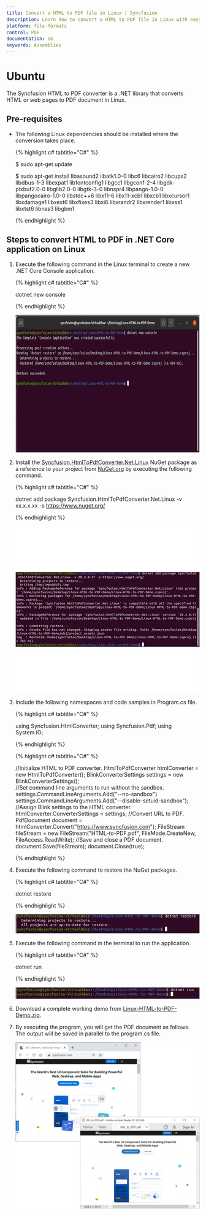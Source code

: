 ```yaml
---
title: Convert a HTML to PDF file in Linux | Syncfusion
description: Learn how to convert a HTML to PDF file in Linux with easy steps using Syncfusion .NET HTML converter library.
platform: file-formats
control: PDF
documentation: UG
keywords: Assemblies
---
```


# Ubuntu

The Syncfusion HTML to PDF converter is a .NET library that converts HTML or web pages to PDF document in Linux.
## Pre-requisites

 * The following Linux dependencies should be installed where the conversion takes place. 

   {% highlight c# tabtitle="C#" %}

   $ sudo apt-get update

   $ sudo apt-get install libasound2 libatk1.0-0 libc6 libcairo2 libcups2 libdbus-1-3 libexpat1 libfontconfig1 libgcc1 libgconf-2-4 libgdk-pixbuf2.0-0 libglib2.0-0 libgtk-3-0 libnspr4 libpango-1.0-0 libpangocairo-1.0-0 libstdc++6 libx11-6 libx11-xcb1 libxcb1 libxcursor1 libxdamage1 libxext6 libxfixes3 libxi6 libxrandr2 libxrender1 libxss1 libxtst6 libnss3 libgbm1

   {% endhighlight %}


## Steps to convert HTML to PDF in .NET Core application on Linux

1. Execute the following command in the Linux terminal to create a new .NET Core Console application.

   {% highlight c# tabtitle="C#" %}

   dotnet new console

   {% endhighlight %}

   ![Convert HTMLToPDF Linux Step1](htmlconversion_images/LinuxStep1.png)

2. Install the [Syncfusion.HtmlToPdfConverter.Net.Linux](https://www.nuget.org/packages/Syncfusion.HtmlToPdfConverter.Net.Linux/) NuGet package as a reference to your project from [NuGet.org](https://www.nuget.org/) by executing the following command.

   {% highlight c# tabtitle="C#" %}

   dotnet add package Syncfusion.HtmlToPdfConverter.Net.Linux -v xx.x.x.xx -s https://www.nuget.org/

   {% endhighlight %}

   ![Convert HTMLToPDF Linux Step2](htmlconversion_images/LinuxStep2.png)

3. Include the following namespaces and code samples in Program.cs file.

   {% highlight c# tabtitle="C#" %}

   using Syncfusion.HtmlConverter;
   using Syncfusion.Pdf;
   using System.IO;

   {% endhighlight %}

   {% highlight c# tabtitle="C#" %}

   //Initialize HTML to PDF converter. 
HtmlToPdfConverter htmlConverter = new HtmlToPdfConverter();
BlinkConverterSettings settings = new BlinkConverterSettings();   
//Set command line arguments to run without the sandbox. 
settings.CommandLineArguments.Add("--no-sandbox")
settings.CommandLineArguments.Add("--disable-setuid-sandbox");    
//Assign Blink settings to the HTML converter.
htmlConverter.ConverterSettings = settings;
//Convert URL to PDF.
PdfDocument document = htmlConverter.Convert("https://www.syncfusion.com");
FileStream fileStream = new FileStream("HTML-to-PDF.pdf", FileMode.CreateNew, FileAccess.ReadWrite);
//Save and close a PDF document. 
document.Save(fileStream);
document.Close(true);

   {% endhighlight %}

4. Execute the following command to restore the NuGet packages.

   {% highlight c# tabtitle="C#" %}

   dotnet restore

   {% endhighlight %}

   ![Convert HTMLToPDF Linux Step3](htmlconversion_images/LinuxStep3.png)

5. Execute the following command in the terminal to run the application.

   {% highlight c# tabtitle="C#" %}

   dotnet run

   {% endhighlight %}

   ![Convert HTMLToPDF Linux Step4](htmlconversion_images/LinuxStep4.png)

6. Download a complete working demo from [Linux-HTML-to-PDF-Demo.zip](https://www.syncfusion.com/downloads/support/directtrac/general/ze/Linux-HTML-to-PDF-Demo1625305923).

7. By executing the program, you will get the PDF document as follows. The output will be saved in parallel to the program.cs file.

   ![Convert HTMLToPDF Linux5](htmlconversion_images/htmltopdfoutput.png)
